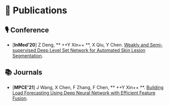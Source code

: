 # 📝 Publications 
## 🎙 Conference
- [**InMed'20**] Z Deng, ** ++Y Xin++ **, X Qiu, Y Chen. [Weakly and Semi-supervised Deep Level Set Network for Automated Skin Lesion Segmentation](https://link.springer.com/chapter/10.1007/978-981-15-5852-8_14). 

## 📚 Journals
- [**MPCE'21**] J Wang, X Chen, F Zhang, F Chen, ** ++Y Xin++ **. [Building Load Forecasting Using Deep Neural Network with Efficient Feature Fusion](https://ieeexplore.ieee.org/abstract/document/9319813).
